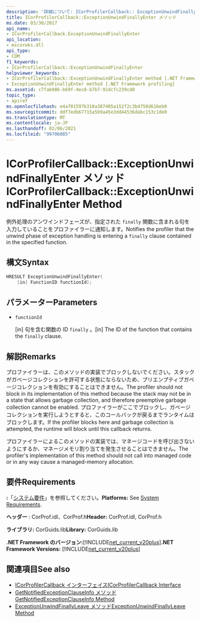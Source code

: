 ```yaml
---
description: '詳細について: ICorProfilerCallback:: ExceptionUnwindFinallyEnter メソッド'
title: ICorProfilerCallback::ExceptionUnwindFinallyEnter メソッド
ms.date: 03/30/2017
api_name:
- ICorProfilerCallback.ExceptionUnwindFinallyEnter
api_location:
- mscorwks.dll
api_type:
- COM
f1_keywords:
- ICorProfilerCallback::ExceptionUnwindFinallyEnter
helpviewer_keywords:
- ICorProfilerCallback::ExceptionUnwindFinallyEnter method [.NET Framework profiling]
- ExceptionUnwindFinallyEnter method [.NET Framework profiling]
ms.assetid: c7fab986-b69f-4ec8-b7b7-91dcfc239cd0
topic_type:
- apiref
ms.openlocfilehash: e4a701597b318a387405a152f2c3b4758d616eb0
ms.sourcegitcommit: ddf7edb67715a5b9a45e3dd44536dabc153c1de0
ms.translationtype: MT
ms.contentlocale: ja-JP
ms.lasthandoff: 02/06/2021
ms.locfileid: "99706085"
---
```

# <a name="icorprofilercallbackexceptionunwindfinallyenter-method"></a><span data-ttu-id="4879a-103">ICorProfilerCallback::ExceptionUnwindFinallyEnter メソッド</span><span class="sxs-lookup"><span data-stu-id="4879a-103">ICorProfilerCallback::ExceptionUnwindFinallyEnter Method</span></span>

<span data-ttu-id="4879a-104">例外処理のアンワインドフェーズが、指定された `finally` 関数に含まれる句を入力していることをプロファイラーに通知します。</span><span class="sxs-lookup"><span data-stu-id="4879a-104">Notifies the profiler that the unwind phase of exception handling is entering a `finally` clause contained in the specified function.</span></span>  
  
## <a name="syntax"></a><span data-ttu-id="4879a-105">構文</span><span class="sxs-lookup"><span data-stu-id="4879a-105">Syntax</span></span>  
  
```cpp  
HRESULT ExceptionUnwindFinallyEnter(  
    [in] FunctionID functionId);  
```  
  
## <a name="parameters"></a><span data-ttu-id="4879a-106">パラメーター</span><span class="sxs-lookup"><span data-stu-id="4879a-106">Parameters</span></span>

- `functionId`

  <span data-ttu-id="4879a-107">\[in] 句を含む関数の ID `finally` 。</span><span class="sxs-lookup"><span data-stu-id="4879a-107">\[in] The ID of the function that contains the `finally` clause.</span></span>

## <a name="remarks"></a><span data-ttu-id="4879a-108">解説</span><span class="sxs-lookup"><span data-stu-id="4879a-108">Remarks</span></span>  

 <span data-ttu-id="4879a-109">プロファイラーは、このメソッドの実装でブロックしないでください。スタックがガベージコレクションを許可する状態にならないため、プリエンプティブガベージコレクションを有効にすることはできません。</span><span class="sxs-lookup"><span data-stu-id="4879a-109">The profiler should not block in its implementation of this method because the stack may not be in a state that allows garbage collection, and therefore preemptive garbage collection cannot be enabled.</span></span> <span data-ttu-id="4879a-110">プロファイラーがここでブロックし、ガベージコレクションを実行しようとすると、このコールバックが戻るまでランタイムはブロックします。</span><span class="sxs-lookup"><span data-stu-id="4879a-110">If the profiler blocks here and garbage collection is attempted, the runtime will block until this callback returns.</span></span>  
  
 <span data-ttu-id="4879a-111">プロファイラーによるこのメソッドの実装では、マネージコードを呼び出さないようにするか、マネージメモリ割り当てを発生させることはできません。</span><span class="sxs-lookup"><span data-stu-id="4879a-111">The profiler's implementation of this method should not call into managed code or in any way cause a managed-memory allocation.</span></span>  
  
## <a name="requirements"></a><span data-ttu-id="4879a-112">要件</span><span class="sxs-lookup"><span data-stu-id="4879a-112">Requirements</span></span>  

 <span data-ttu-id="4879a-113">**:**「[システム要件](../../get-started/system-requirements.md)」を参照してください。</span><span class="sxs-lookup"><span data-stu-id="4879a-113">**Platforms:** See [System Requirements](../../get-started/system-requirements.md).</span></span>  
  
 <span data-ttu-id="4879a-114">**ヘッダー** : CorProf.idl、CorProf.h</span><span class="sxs-lookup"><span data-stu-id="4879a-114">**Header:** CorProf.idl, CorProf.h</span></span>  
  
 <span data-ttu-id="4879a-115">**ライブラリ:** CorGuids.lib</span><span class="sxs-lookup"><span data-stu-id="4879a-115">**Library:** CorGuids.lib</span></span>  
  
 <span data-ttu-id="4879a-116">**.NET Framework のバージョン:**[!INCLUDE[net_current_v20plus](../../../../includes/net-current-v20plus-md.md)]</span><span class="sxs-lookup"><span data-stu-id="4879a-116">**.NET Framework Versions:** [!INCLUDE[net_current_v20plus](../../../../includes/net-current-v20plus-md.md)]</span></span>  
  
## <a name="see-also"></a><span data-ttu-id="4879a-117">関連項目</span><span class="sxs-lookup"><span data-stu-id="4879a-117">See also</span></span>

- [<span data-ttu-id="4879a-118">ICorProfilerCallback インターフェイス</span><span class="sxs-lookup"><span data-stu-id="4879a-118">ICorProfilerCallback Interface</span></span>](icorprofilercallback-interface.md)
- [<span data-ttu-id="4879a-119">GetNotifiedExceptionClauseInfo メソッド</span><span class="sxs-lookup"><span data-stu-id="4879a-119">GetNotifiedExceptionClauseInfo Method</span></span>](icorprofilerinfo2-getnotifiedexceptionclauseinfo-method.md)
- [<span data-ttu-id="4879a-120">ExceptionUnwindFinallyLeave メソッド</span><span class="sxs-lookup"><span data-stu-id="4879a-120">ExceptionUnwindFinallyLeave Method</span></span>](icorprofilercallback-exceptionunwindfinallyleave-method.md)

